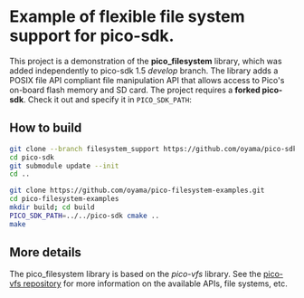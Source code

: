# Example of flexible file system support for pico-sdk.

This project is a demonstration of the **pico_filesystem** library, which was added independently to pico-sdk 1.5 _develop_ branch. The library adds a POSIX file API compliant file manipulation API that allows access to Pico's on-board flash memory and SD card.
The project requires a **forked pico-sdk**. Check it out and specify it in `PICO_SDK_PATH`:

## How to build

```bash
git clone --branch filesystem_support https://github.com/oyama/pico-sdk.git
cd pico-sdk
git submodule update --init
cd ..

git clone https://github.com/oyama/pico-filesystem-examples.git
cd pico-filesystem-examples
mkdir build; cd build
PICO_SDK_PATH=../../pico-sdk cmake ..
make
```

## More details

The pico\_filesystem library is based on the _pico-vfs_ library. See the [pico-vfs repository](https://github.com/oyama/pico-vfs) for more information on the available APIs, file systems, etc.
